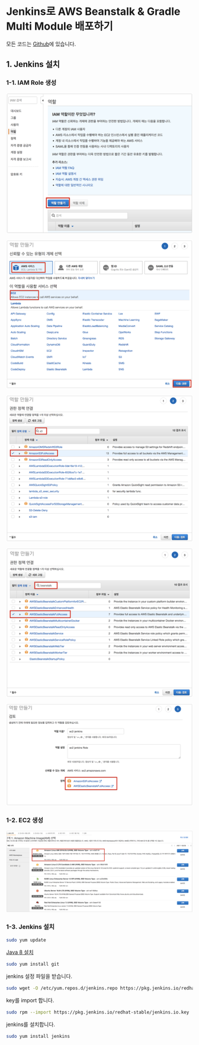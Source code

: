 # Jenkins로 AWS Beanstalk & Gradle Multi Module 배포하기

모든 코드는 [Github](https://github.com/jojoldu/jenkins-beanstalk-multi-module)에 있습니다.

## 1. Jenkins 설치

### 1-1. IAM Role 생성

![iam1](./images/iam1.png)

![iam2](./images/iam2.png)

![iam3](./images/iam3.png)

![iam4](./images/iam4.png)

![iam5](./images/iam5.png)

### 1-2. EC2 생성

![ec1](./images/ec1.png)

### 1-3. Jenkins 설치

```bash
sudo yum update
```

[Java 8 설치](http://jojoldu.tistory.com/261)

```bash
sudo yum install git
```

jenkins 설정 파일을 받습니다.

```bash
sudo wget -O /etc/yum.repos.d/jenkins.repo https://pkg.jenkins.io/redhat-stable/jenkins.repo
```

key를 import 합니다.

```bash
sudo rpm --import https://pkg.jenkins.io/redhat-stable/jenkins.io.key
```

jenkins를 설치합니다.

```bash
sudo yum install jenkins
```


